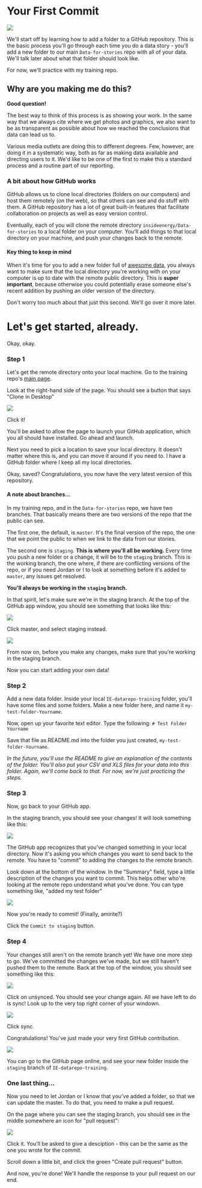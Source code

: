 # Your First Commit

![](/images/i-want-to-commit.jpg)

We'll start off by learning how to add a folder to a GitHub repository. This is the basic process you'll go through each time you do a data story - you'll add a new folder to our main `Data-for-stories` repo with all of your data. We'll talk later about what that folder should look like.

For now, we'll practice with my training repo. 

## Why are you making me do this?

**Good question!**

The best way to think of this process is as showing your work. In the same way that we always cite where we get photos and graphics, we also want to be as transparent as possible about how we reached the conclusions that data can lead us to.

Various media outlets are doing this to different degrees. Few, however, are doing it in a systematic way, both as far as making data available and directing users to it. We'd like to be one of the first to make this a standard process and a routine part of our reporting.

### A bit about how GitHub works

GitHub allows us to clone local directories (folders on our computers) and host them remotely (on the web), so that others can see and do stuff with them. A GitHub repository has a lot of great built-in features that facilitate collaboration on projects as well as easy version control.

Eventually, each of you will clone the remote directory `insideenergy/Data-for-stories` to a local folder on your computer. You'll add things to that local directory on your machine, and push your changes back to the remote.

#### Key thing to keep in mind

When it's time for you to add a new folder full of [awesome data](http://137.189.35.203/WebUI/CatDatabase/catData.html), you always want to make sure that the local directory you're working with on your computer is up to date with the remote public directory. This is **super important**, because otherwise you could potentially erase someone else's recent addition by pushing an older version of the directory. 

Don't worry too much about that just this second. We'll go over it more later. 

# Let's get started, already.

Okay, okay.

### Step 1

Let's get the remote directory onto your local machine. Go to the training repo's [main page](https://github.com/catharob/IE-datarepo-training).

Look at the right-hand side of the page. You should see a button that says "Clone in Desktop"

![](/images/clone.png)

Click it!

You'll be asked to allow the page to launch your GitHub application, which you all should have installed. Go ahead and launch. 

Next you need to pick a location to save your local directory. It doesn't matter where this is, and you can move it around if you need to. I have a GitHub folder where I keep all my local directories. 

Okay, saved? Congratulations, you now have the very latest version of this repository. 

#### A note about branches...

In my training repo, and in the `Data-for-stories` repo, we have two branches. That basically means there are two versions of the repo that the public can see. 

The first one, the default, is `master`. It's the final version of the repo, the one that we point the public to when we link to the data from our stories. 

The second one is `staging`. **This is where you'll all be working.** Every time you push a new folder or a change, it will be to the `staging` branch. This is the working branch, the one where, if there are conflicting versions of the repo, or if you need Jordan or I to look at something before it's added to `master`, any issues get resolved. 

**You'll always be working in the `staging` branch.**

In that spirit, let's make sure we're in the staging branch. At the top of the GitHub app window, you should see something that looks like this:

![](/images/master.png)

Click master, and select staging instead. 

![](/images/staging.png)

From now on, before you make any changes, make sure that you're working in the staging branch. 

Now you can start adding your own data! 

### Step 2

Add a new data folder. Inside your local `IE-datarepo-training` folder, you'll have some files and some folders. Make a new folder here, and name it `my-test-folder-Yourname`.

Now, open up your favorite text editor. Type the following: `# Test Folder Yourname`

Save that file as README.md into the folder you just created, `my-test-folder-Yourname`.

*In the future, you'll use the README to give an explanation of the contents of the folder. You'll also put your CSV and XLS files for your data into this folder.  Again, we'll come back to that. For now, we're just practicing the steps.*

### Step 3

Now, go back to your GitHub app. 

In the staging branch, you should see your changes! It will look something like this:

![](/images/new-changes.png)

The GitHub app recognizes that you've changed something in your local directory. Now it's asking you which changes you want to send back to the remote. You have to "commit" to adding the changes to the remote branch. 

Look down at the bottom of the window. In the "Summary" field, type a little description of the changes you want to commit. This helps other who're looking at the remote repo understand what you've done. You can type something like, "added my test folder"

![](/images/commit-message.png)

Now you're ready to commit! (Finally, amirite?)

Click the `Commit to staging` button.

### Step 4

Your changes still aren't on the remote branch yet! We have one more step to go. We've committed the changes we've made, but we still haven't pushed them to the remote. Back at the top of the window, you should see something like this:

![](/images/unsynced.png)

Click on unsynced. You should see your change again. All we have left to do is sync! Look up to the very top right corner of your windown.

![](/images/sync.png)

Click sync.

Congratulations! You've just made your very first GitHub contribution. 

![](http://media.giphy.com/media/PTZjY7PZ03xNm/giphy.gif)

You can go to the GitHub page online, and see your new folder inside the `staging` branch of `IE-datarepo-training`.

### One last thing...

Now you need to let Jordan or I know that you've added a folder, so that we can update the master. To do that, you need to make a pull request. 

On the page where you can see the staging branch, you should see in the middle somewhere an icon for "pull request":

![](/images/pull-request.png)

Click it. You'll be asked to give a desciption - this can be the same as the one you wrote for the commit. 

Scroll down a little bit, and click the green "Create pull request" button. 

And now, you're done! We'll handle the response to your pull request on our end.